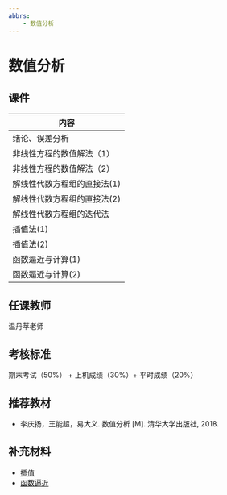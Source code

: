 ```yaml
---
abbrs:
    - 数值分析
---
```


# 数值分析

## 课件

| 内容                       |
|---------------------------|
| 绪论、误差分析             |
| 非线性方程的数值解法（1）  |
| 非线性方程的数值解法（2）  |
| 解线性代数方程组的直接法(1) |
| 解线性代数方程组的直接法(2) |
| 解线性代数方程组的迭代法    |
| 插值法(1)                 |
| 插值法(2)                 |
| 函数逼近与计算(1)         |
| 函数逼近与计算(2)         |

## 任课教师

温丹苹老师

## 考核标准

期末考试（50%） + 上机成绩（30%）+ 平时成绩（20%）


## 推荐教材

- 李庆扬，王能超，易大义. 数值分析 [M]. 清华大学出版社, 2018.

## 补充材料

- [插值](https://zhuanlan.zhihu.com/p/12021100338)
- [函数逼近](https://zhuanlan.zhihu.com/p/12180972041)

